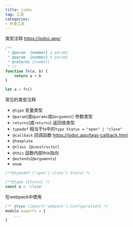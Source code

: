 ```yaml
---
title: jsdoc
tag: 工具
categories: 
- 开发工具
---
```

类型注释  https://jsdoc.app/
```js
/**
 * @param  {number} a param1
 * @param  {number} b param2
 * @returns {number} 
 * */
function fn(a, b) {
    return a + b
}

let a = fn()
```

常见的类型注释
* `@type`  变量类型
* `@param`(或`@params`或`@argument`) 参数类型
* `returns`(或`returns`) 返回值类型
* `typedef` 相当于ts中的`type Status = "open" | "close"`
* `@callback` 回调函数  https://jsdoc.app/tags-callback.html
* `@template`
* `@class`（`@constructor`）
* `@this`  函数内部this指向
* `@extends`(`@arguments`)
* `enum`

```js
/**@typedef {'open'|'close'} Status */

/**@type {Status} */
const a = 'close'
```

在webpack中使用
```js
/** @type {import('webpack').Configuration} */
module.exports = {
    ...
}
```